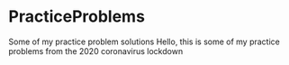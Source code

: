# PracticeProblems
Some of my practice problem solutions
Hello, this is some of my practice problems from the 2020 coronavirus lockdown
